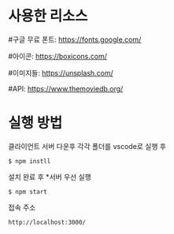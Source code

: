 # 사용한 리소스

#구글 무료 폰트: https://fonts.google.com/

#아이콘: https://boxicons.com/

#이미지들: https://unsplash.com/

#API: https://www.themoviedb.org/

# 실행 방법

클라이언트 서버 다운후
각각 폴더를 vscode로 실행 후
```shell
$ npm instll
```
설치 완료 후
*서버 우선 실행
```shell
$ npm start
```
접속 주소
```shell
http://localhost:3000/
```
